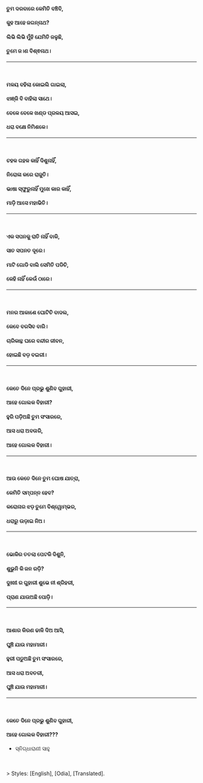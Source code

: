#### ତୁମ ଦରବାରେ କେମିତି ବଞ୍ଚିବି,
#### କୁହ ଆହେ ଜଗନ୍ନାଥ?
#### ଲିଭି ଲିଭି ମୁଁହି ଯେମିତି ଜଳୁଛି,
#### ତୁମେ ଜ।ଣ ବିଶ୍ଵନାଥ।
***
<br>

#### ମଳୟ ବହିଲା କୋଇଲି ଗାଇଲା,
#### ଝାଞ୍ଜି ବି ବାହିଲା ସାଥେ।
#### ବେଳେ ବେଳେ ଖଣ୍ଡ ପ୍ରଳୟ ଆସଇ,
#### ଧରା ବକ୍ଷେ ନିମିଶକେ।
***
<br>

#### ଚହଳ ଗହଳ କାହିଁ ଦିଶୁନାହିଁ,
#### ନିରୋଳା କରେ ରାଜୁତି।
#### ଭାଷା ସ୍ଫୁରୁନାହିଁ ମୁଖେ କାର କାହିଁ,
#### ମାଡ଼ି ଆସେ ମହାଭିତି।
***
<br>

#### ଏକ ସପନକୁ ରାତି ନାହିଁ ବାକି,
#### ସାତ ସପନତ ଦୂରେ।
#### ମାଟି ଗୋଡି ବାଲି ସେମିତି ପଡିଚି,
#### କେହି ନାହିଁ କେଉଁ ଠାରେ।
***
<br>

#### ମନର ଆକାଶେ ଘୋଟିଚି ବାଦଲ,
#### କେବେ ବରସିବ ବାରି।
#### ଚାରିକାନ୍ଥ ଘରେ ବନ୍ଦୀର ଜୀବନ,
#### ହୋଇଛି ବଡ଼ ବଇରୀ।
***
<br>

#### କେତେ ଦିନେ ପ୍ରଭୁ ଶୁଣିବ ଗୁହାରୀ,
#### ଆହେ ଗୋଲକ ବିହାରୀ?
#### ହୁରି ପଡ଼ିଅଛି ତୁମ ସଂସାରରେ,
#### ଆସ ଧରା ଅବତାରି,
#### ଆହେ ଗୋଲକ ବିହାରୀ।
***
<br>

#### ଆଉ କେତେ ଦିନେ ତୁମ ଘୋଷ ଯାତ୍ରା,
#### କେମିତି ସମ୍ପନ୍ନ ହେବ?
#### କରୋନାର ଝଡ଼ ତୁମେ ବିଶ୍ୱୋମ୍ଭର,
#### ଧରାରୁ ଉଡ଼ାଇ ନିଅ।
***
<br>

#### ଭୋକିର ତତଲା ପେଟକି ଦିଶୁନି,
#### ଶୁଭୁନି କି ଜନ ରଡ଼ି?
#### ଦୁଃଖୀ ର ଗୁହାରୀ ଶୁଭେ ନୀ ଶ୍ରିହରୀ,
#### ପ୍ରାଣ ଯାଉଅଛି ପୋଡ଼ି।
***
<br>

#### ଆଶାର କିରଣ ଢାଳି ଦିଅ ଆସି,
#### ଘୁଞ୍ଚି ଯାଉ ମହାମାରୀ।
#### ହୁରୀ ପଡୁଅଛି ତୁମ ସଂସାରରେ,
#### ଆସ ଧରା ଅବତରୀ,
#### ଘୁଞ୍ଚି ଯାଉ ମହାମାରୀ।
***
<br>

#### କେତେ ଦିନେ ପ୍ରଭୁ ଶୁଣିବ ଗୁହାରୀ,
#### ଆହେ ଗୋଲକ ବିହାରୀ???


- ସ୍ନିଗ୍ଧାରାଣୀ ସାହୁ

<br>
<br>
> Styles: [English], [Odia], [Translated].

[English]: README.md
[Odia]: odia.md
[Translated]: translated.md
